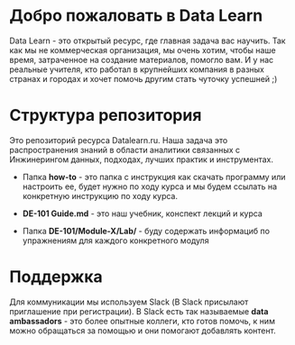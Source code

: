 # Добро пожаловать в Data Learn

Data Learn - это открытый ресурс, где главная задача вас научить. Так как мы не коммерческая организация, мы очень хотим, чтобы наше время, затраченное на создание материалов, помогло вам. И у нас реальные учителя, кто работал в крупнейших компания в разных странах и городах и хочет помочь другим стать чуточку успешней ;)

# Структура репозитория
Это репозиторий ресурса Datalearn.ru. Наша задача это распространения знаний в области аналитики связанных с Инжинерингом данных, подходах, лучших практик и инструментах.

- Папка **how-to** - это папка с инструкция как скачать программу или настроить ее, будет нужно по ходу курса и мы будем ссылать на конкретную инструкцию по ходу курса.

- **DE-101 Guide.md** - это наш учебник, конспект лекций и курса

- Папка **DE-101/Module-X/Lab/** - буду содержать информациб по упражнениям для каждого конкретного модуля

# Поддержка
Для коммуникации мы используем Slack (В Slack присылают приглашение при регистрации). В Slack есть так называемые **data ambassadors** - это более опытные коллеги, кто готов помочь, к ним можно обращаться за помощью и они помогают добавлять контент.

